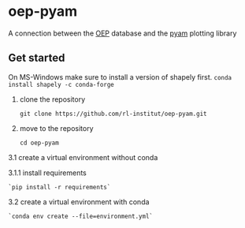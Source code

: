 # oep-pyam

A connection between the [OEP](https://github.com/OpenEnergyPlatform) database and the [pyam](https://github.com/iamconsortium/pyam/) plotting library

## Get started

On MS-Windows make sure to install a version of shapely first. `conda install shapely -c conda-forge`


1. clone the repository

    `git clone https://github.com/rl-institut/oep-pyam.git`

2. move to the repository

    `cd oep-pyam`

3.1 create a virtual environment without conda

3.1.1 install requirements

    `pip install -r requirements`

3.2 create a virtual environment with conda

    `conda env create --file=environment.yml`
